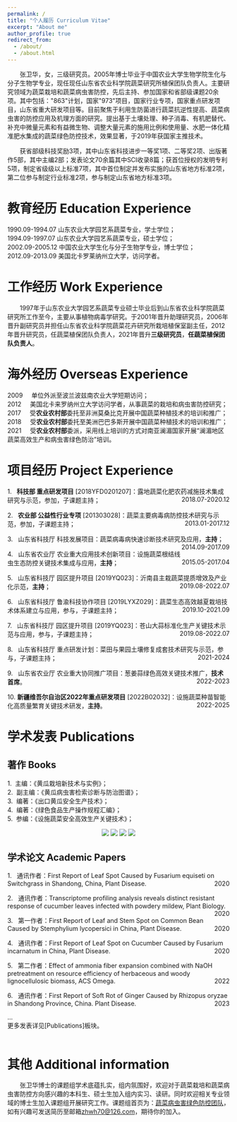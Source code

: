 ```yaml
---
permalink: /
title: "个人履历 Curriculum Vitae"
excerpt: "About me"
author_profile: true
redirect_from: 
  - /about/
  - /about.html
---
```



<p style="text-indent:2em">张卫华，女，三级研究员。2005年博士毕业于中国农业大学生物学院生化与分子生物学专业，现任现任山东省农业科学院蔬菜研究所植保团队负责人。主要研究领域为蔬菜栽培和蔬菜病虫害防控，先后主持、参加国家和省部级课题20余项。其中包括："863"计划，国家"973"项目，国家行业专项，国家重点研发项目，山东省重大研发项目等。目前聚焦于利用生防菌进行蔬菜抗逆性提高、蔬菜病虫害的防控应用及机理方面的研究。提出基于土壤处理、种子消毒、有机肥替代、补充中微量元素和有益微生物、调整大量元素的施用比例和使用量、水肥一体化精准肥水集成的蔬菜绿色防控技术，效果显著，于2019年获国家主推技术。<br></p>

<p style="text-indent:2em">获省部级科技奖励3项，其中山东省科技进步一等奖1项、二等奖2项、出版著作5部，其中主编2部；发表论文70余篇其中SCI收录8篇；获首位授权的发明专利5项，制定省级级以上标准7项，其中首位制定并发布实施的山东省地方标准2项，第二位参与制定行业标准2项，参与制定山东省地方标准3项。

教育经历 Education Experience
======
1990.09-1994.07 山东农业大学园艺系蔬菜专业，学士学位；<br>
1994.09-1997.07 山东农业大学园艺系蔬菜专业，硕士学位；<br>
2002.09-2005.12 中国农业大学生化与分子生物学专业，博士学位；<br>
2012.09-2013.09 美国北卡罗莱纳州立大学，访问学者。

工作经历 Work Experience
======
<p style="text-indent:2em">1997年于山东农业大学园艺系蔬菜专业硕士毕业后到山东省农业科学院蔬菜研究所工作至今，主要从事植物病毒学研究。于2001年晋升助理研究员，2006年晋升副研究员并担任山东省农业科学院蔬菜花卉研究所栽培植保室副主任，2012年晋升研究员，任蔬菜植保团队负责人，2021年晋升<b>三级研究员</b>，<b>任蔬菜植保团队负责人</b>。

海外经历 Overseas Experience
======
2009&nbsp;&nbsp;&nbsp;&nbsp;&nbsp;单位外派至波兰波兹南农业大学短期访问；<br>
2012&nbsp;&nbsp;&nbsp;&nbsp;&nbsp;美国北卡来罗纳州立大学访问学者，从事蔬菜的栽培和病虫害防控研究；<br>
2017&nbsp;&nbsp;&nbsp;&nbsp;
受<b>农业农村部</b>委托至非洲莫桑比克开展中国蔬菜种植技术的培训和推广；<br>
2018&nbsp;&nbsp;&nbsp;&nbsp;
受<b>农业农村部</b>委托至美洲巴巴多斯开展中国蔬菜种植技术的培训和推广；<br>
2021&nbsp;&nbsp;&nbsp;&nbsp;
受<b>农业农村部</b>委派，采用线上培训的方式对南亚澜湄国家开展“澜湄地区蔬菜高效生产和病虫害绿色防治”培训。

项目经历 Project Experience
=======
<p style="text-align:left;">
    1. &nbsp;<b> 科技部 重点研发项目</b> [2018YFD0201207]：露地蔬菜化肥农药减施技术集成研究与示范，参加，子课题主持；  
    <span style="float:right;">
        2018.07-2020.12
    </span>
</p>

<p style="text-align:left;">
    2. &nbsp;<b> 农业部 公益性行业专项</b> [201303028]：蔬菜主要病毒病防控技术研究与示范，参加，子课题主持； 
    <span style="float:right;">
        2013.01-2017.12
    </span>
</p>

<p style="text-align:left;">
    3. &nbsp; 山东省科技厅 科技发展项目：蔬菜病毒病快速诊断技术研究及应用，<b>主持</b>；
    <span style="float:right;">
        2014.09-2017.09
    </span>
</p>

<p style="text-align:left;">
    4. &nbsp; 山东省农业厅 农业重大应用技术创新项目：设施蔬菜根结线虫生态防控关键技术集成与应用，<b>主持</b>；
    <span style="float:right;">
        2015.05-2017.04
    </span>
</p>

<p style="text-align:left;">
    5. &nbsp; 山东省科技厅 园区提升项目 [2019YQ023]：沂南县主栽蔬菜提质增效及产业化示范，<b>主持</b>；
    <span style="float:right;">
        2019.08-2022.07
    </span>
</p>

<p style="text-align:left;">
    6. &nbsp; 山东省科技厅 鲁渝科技协作项目 [2019LYXZ029]：蔬菜生态高效越夏栽培技术体系建立与应用，参与，子课题主持；
    <span style="float:right;">
        2019.10-2021.09
    </span>
</p>

<p style="text-align:left;">
    7. &nbsp; 山东省科技厅 园区提升项目 [2019YQ023]：苍山大蒜标准化生产关键技术示范与应用，参与，子课题主持；
    <span style="float:right;">
        2019.08-2022.07
    </span>
</p>

<p style="text-align:left;">
    8. &nbsp; 山东省科技厅 重点研发计划：菜田与果园土壤修复成套技术研究与示范，参与，子课题主持；
    <span style="float:right;">
        2021-2024
    </span>
</p>

<p style="text-align:left;">
    9. &nbsp; 山东省农业厅 农业重大协同推广项目：葱姜蒜绿色高效关键技术推广，<b>技术首席</b>。
    <span style="float:right;">
        2022-2023
    </span>
</p>

<p style="text-align:left;">
    10.&nbsp;<b>新疆维吾尔自治区2022年重点研发项目</b> [2022B02032]：设施蔬菜种苗智能化高质量繁育关键技术研发，<b>主持</b>。
    <span style="float:right;">
        2022-2025
    </span>
</p>

学术发表 Publications
=======
著作 Books
-------
1.&nbsp; 主编：《黄瓜栽培新技术与实例》；<br>
2.&nbsp; 副主编：《黄瓜病虫害检索诊断与防治图谱》；<br>
3.&nbsp; 编著：《出口黄瓜安全生产技术》；<br>
4.&nbsp; 编著：《绿色食品生产操作规程汇编》；<br>
5.&nbsp; 参编：《设施蔬菜安全高效生产关键技术》；<br>

<head>
  <style>
    .image-container {
      text-align: center;
    }
    
    .image-container img {
      width: 200px; /* 调整图片的宽度 */
      height: 200px; /* 调整图片的高度 */
      margin: 20px; /* 调整图片之间的间距 */
    }
  </style>
</head>
<body>
  <div class="image-container">
    <img src="/images/book1.png" alt=" ">
    <img src="/images/book3.png" alt=" ">
    <img src="/images/book2.png" alt=" ">
    <img src="/images/book4.png" alt=" ">
  </div>
</body>

学术论文 Academic Papers
------
<p style="text-align:left;">
    1. &nbsp; 通讯作者：First Report of Leaf Spot Caused by Fusarium equiseti on Switchgrass in Shandong, China, Plant Disease.
    <span style="float:right;">
        2020
    </span>
</p>

<p style="text-align:left;">
    2. &nbsp; 通讯作者：Transcriptome profiling analysis reveals distinct resistant response of cucumber leaves infected with powdery mildew, Plant Biology.
    <span style="float:right;">
        2020
    </span>
</p>

<p style="text-align:left;">
    3. &nbsp; 第一作者：First Report of Leaf and Stem Spot on Common Bean Caused by Stemphylium lycopersici in China, Plant Disease. 
    <span style="float:right;">
        2020
    </span>
</p>

<p style="text-align:left;">
    4. &nbsp; 通讯作者：First Report of Leaf Spot on Cucumber Caused by Fusarium incarnatum in China, Plant Disease.
    <span style="float:right;">
        2020
    </span>
</p>

<p style="text-align:left;">
    5. &nbsp; 第二作者：Effect of ammonia fiber expansion combined with NaOH pretreatment on resource efficiency of herbaceous and woody lignocellulosic biomass, ACS Omega.
    <span style="float:right;">
        2022
    </span>
</p>

<p style="text-align:left;">
    6. &nbsp; 通讯作者：First Report of Soft Rot of Ginger Caused by Rhizopus oryzae in Shandong Province, China. Plant Disease.
    <span style="float:right;">
        2023
    </span>
</p>
...<br>
更多发表详见[Publications]板块。<br>
<br>

其他 Additional information
======
<p style="text-indent:2em">张卫华博士的课题组学术底蕴扎实，组内氛围好，欢迎对于蔬菜栽培和蔬菜病虫害防控方向感兴趣的本科生、硕士生加入组内实习、读研。同时欢迎相关专业领域的博士生加入课题组开展研究工作。课题组首页为：<a href="http://www.sdvegetables.cn/index/talent/index?id=65">蔬菜病虫害绿色防控团队</a>，如有兴趣可发送简历至邮箱<a href="mailto:zhwh70@126.com">zhwh70@126.com</a>，期待你的加入。


